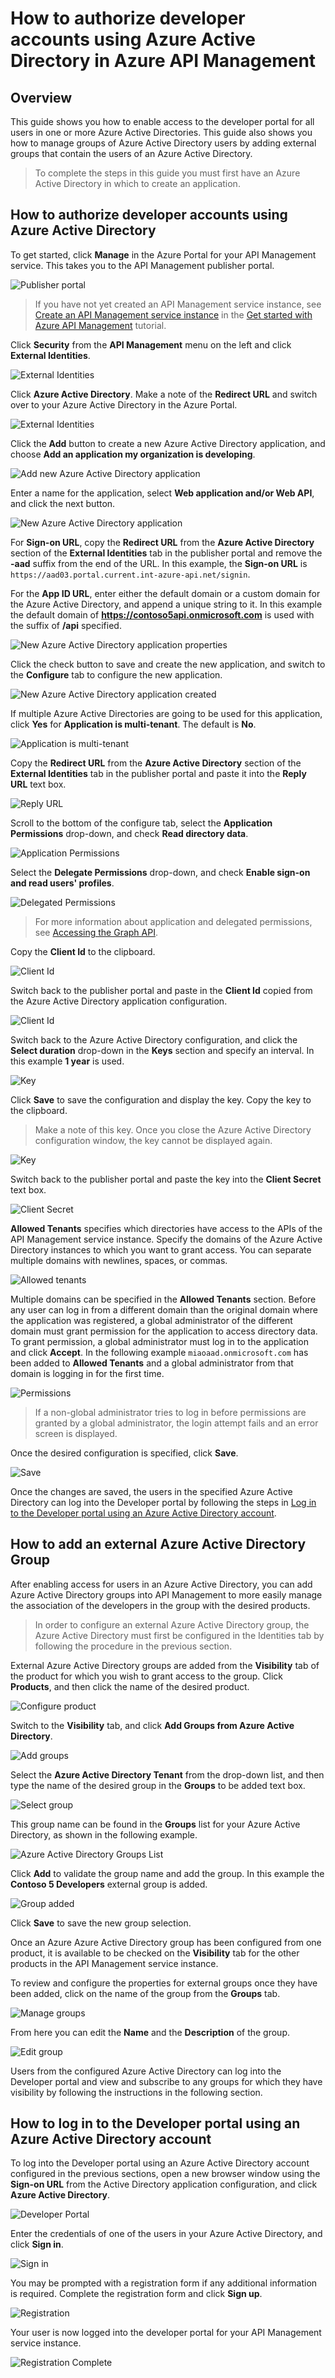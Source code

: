 <properties 
	pageTitle="How to authorize developer accounts using Azure Active Directory in Azure API Management" 
	description="Learn how to authorize users using Azure Active Directory in API Management." 
	services="api-management" 
	documentationCenter="API Management" 
	authors="steved0x" 
	manager="dwrede" 
	editor=""/>

<tags 
	ms.service="api-management" 
	ms.workload="mobile" 
	ms.tgt_pltfrm="na" 
	ms.devlang="na" 
	ms.topic="article" 
	ms.date="06/16/2015" 
	ms.author="sdanie"/>

# How to authorize developer accounts using Azure Active Directory in Azure API Management


## Overview
This guide shows you how to enable access to the developer portal for all users in one or more Azure Active Directories. This guide also shows you how to manage groups of Azure Active Directory users by adding external groups that contain the users of an Azure Active Directory.

>To complete the steps in this guide you must first have an Azure Active Directory in which to create an application.

## How to authorize developer accounts using Azure Active Directory

To get started, click **Manage** in the Azure Portal for your API Management service. This takes you to the API Management publisher portal.

![Publisher portal][api-management-management-console]

>If you have not yet created an API Management service instance, see [Create an API Management service instance][] in the [Get started with Azure API Management][] tutorial.

Click **Security** from the **API Management** menu on the left and click **External Identities**.

![External Identities][api-management-security-external-identities]

Click **Azure Active Directory**. Make a note of the **Redirect URL** and switch over to your Azure Active Directory in the Azure Portal.

![External Identities][api-management-security-aad-new]

Click the **Add** button to create a new Azure Active Directory application, and choose **Add an application my organization is developing**.

![Add new Azure Active Directory application][api-management-new-aad-application-menu]

Enter a name for the application, select **Web application and/or Web API**, and click the next button.

![New Azure Active Directory application][api-management-new-aad-application-1]

For **Sign-on URL**, copy the **Redirect URL** from the **Azure Active Directory** section of the **External Identities** tab in the publisher portal and remove the **-aad** suffix from the end of the URL. In this example, the **Sign-on URL** is `https://aad03.portal.current.int-azure-api.net/signin`. 

For the **App ID URL**, enter either the default domain or a custom domain for the Azure Active Directory, and append a unique string to it. In this example the default domain of **https://contoso5api.onmicrosoft.com** is used with the suffix of **/api** specified.

![New Azure Active Directory application properties][api-management-new-aad-application-2]

Click the check button to save and create the new application, and switch  to the **Configure** tab to configure the new application.

![New Azure Active Directory application created][api-management-new-aad-app-created]

If multiple Azure Active Directories are going to be used for this application, click **Yes** for **Application is multi-tenant**. The default is **No**.

![Application is multi-tenant][api-management-aad-app-multi-tenant]

Copy the **Redirect URL** from the **Azure Active Directory** section of the **External Identities** tab in the publisher portal and paste it into the **Reply URL** text box. 

![Reply URL][api-management-aad-reply-url]

Scroll to the bottom of the configure tab, select the **Application Permissions** drop-down, and check **Read directory data**.

![Application Permissions][api-management-aad-app-permissions]

Select the **Delegate Permissions** drop-down, and check **Enable sign-on and read users' profiles**.

![Delegated Permissions][api-management-aad-delegated-permissions]

>For more information about application and delegated permissions, see [Accessing the Graph API][].

Copy the **Client Id** to the clipboard.

![Client Id][api-management-aad-app-client-id]

Switch back to the publisher portal and paste in the **Client Id** copied from the Azure Active Directory application configuration.

![Client Id][api-management-client-id]

Switch back to the Azure Active Directory configuration, and click the **Select duration** drop-down in the **Keys** section and specify an interval. In this example **1 year** is used.

![Key][api-management-aad-key-before-save]

Click **Save** to save the configuration and display the key. Copy the key to the clipboard.

>Make a note of this key. Once you close the Azure Active Directory configuration window, the key cannot be displayed again.

![Key][api-management-aad-key-after-save]

Switch back to the publisher portal and paste the key into the **Client Secret** text box.

![Client Secret][api-management-client-secret]

**Allowed Tenants** specifies which directories have access to the APIs of the API Management service instance. Specify the domains of the Azure Active Directory instances to which you want to grant access. You can separate multiple domains with newlines, spaces, or commas.

![Allowed tenants][api-management-client-allowed-tenants]

Multiple domains can be specified in the **Allowed Tenants** section. Before any user can log in from a different domain than the original domain where the application was registered, a global administrator of the different domain must grant permission for the application to access directory data. To grant permission, a global administrator must log in to the application and click **Accept**. In the following example `miaoaad.onmicrosoft.com` has been added to **Allowed Tenants** and a global administrator from that domain is logging in for the first time.

![Permissions][api-management-permissions-form]

>If a non-global administrator tries to log in before permissions are granted by a global administrator, the login attempt fails and an error screen is displayed.

Once the desired configuration is specified, click **Save**.

![Save][api-management-client-allowed-tenants-save]

Once the changes are saved, the users in the specified Azure Active Directory can log into the Developer portal by following the steps in [Log in to the Developer portal using an Azure Active Directory account][].

## How to add an external Azure Active Directory Group

After enabling access for users in an Azure Active Directory, you can add Azure Active Directory groups into API Management to more easily manage the association of the developers in the group with the desired products.

> In order to configure an external Azure Active Directory group, the Azure Active Directory must first be configured in the Identities tab by following the procedure in the previous section. 

External Azure Active Directory groups are added from the **Visibility** tab of the product for which you wish to grant access to the group. Click **Products**, and then click the name of the desired product.

![Configure product][api-management-configure-product]

Switch to the **Visibility** tab, and click **Add Groups from Azure Active Directory**.

![Add groups][api-management-add-groups]

Select the **Azure Active Directory Tenant** from the drop-down list, and then type the name of the desired group in the **Groups** to be added text box.

![Select group][api-management-select-group]

This group name can be found in the **Groups** list for your Azure Active Directory, as shown in the following example.

![Azure Active Directory Groups List][api-management-aad-groups-list]

Click **Add** to validate the group name and add the group. In this example the **Contoso 5 Developers** external group is added. 

![Group added][api-management-aad-group-added]

Click **Save** to save the new group selection.

Once an Azure Azure Active Directory group has been configured from one product, it is available to be checked on the **Visibility** tab for the other products in the API Management service instance.

To review and configure the properties for external groups once they have been added, click on the name of the group from the **Groups** tab.

![Manage groups][api-management-groups]

From here you can edit the **Name** and the **Description** of the group.

![Edit group][api-management-edit-group]

Users from the configured Azure Active Directory can log into the Developer portal and view and subscribe to any groups for which they have visibility by following the instructions in the following section.

## How to log in to the Developer portal using an Azure Active Directory account

To log into the Developer portal using an Azure Active Directory account configured in the previous sections, open a new browser window using the **Sign-on URL** from the Active Directory application configuration, and click **Azure Active Directory**.

![Developer Portal][api-management-dev-portal-signin]

Enter the credentials of one of the users in your Azure Active Directory, and click **Sign in**.

![Sign in][api-management-aad-signin]

You may be prompted with a registration form if any additional information is required. Complete the registration form and click **Sign up**.

![Registration][api-management-complete-registration]

Your user is now logged into the developer portal for your API Management service instance.

![Registration Complete][api-management-registration-complete]



[api-management-management-console]: ./media/api-management-howto-aad/api-management-management-console.png
[api-management-security-external-identities]: ./media/api-management-howto-aad/api-management-security-external-identities.png
[api-management-security-aad-new]: ./media/api-management-howto-aad/api-management-security-aad-new.png
[api-management-new-aad-application-menu]: ./media/api-management-howto-aad/api-management-new-aad-application-menu.png
[api-management-new-aad-application-1]: ./media/api-management-howto-aad/api-management-new-aad-application-1.png
[api-management-new-aad-application-2]: ./media/api-management-howto-aad/api-management-new-aad-application-2.png
[api-management-new-aad-app-created]: ./media/api-management-howto-aad/api-management-new-aad-app-created.png
[api-management-aad-app-permissions]: ./media/api-management-howto-aad/api-management-aad-app-permissions.png
[api-management-aad-app-client-id]: ./media/api-management-howto-aad/api-management-aad-app-client-id.png
[api-management-client-id]: ./media/api-management-howto-aad/api-management-client-id.png
[api-management-aad-key-before-save]: ./media/api-management-howto-aad/api-management-aad-key-before-save.png
[api-management-aad-key-after-save]: ./media/api-management-howto-aad/api-management-aad-key-after-save.png
[api-management-client-secret]: ./media/api-management-howto-aad/api-management-client-secret.png
[api-management-client-allowed-tenants]: ./media/api-management-howto-aad/api-management-client-allowed-tenants.png
[api-management-client-allowed-tenants-save]: ./media/api-management-howto-aad/api-management-client-allowed-tenants-save.png
[api-management-aad-delegated-permissions]: ./media/api-management-howto-aad/api-management-aad-delegated-permissions.png
[api-management-dev-portal-signin]: ./media/api-management-howto-aad/api-management-dev-portal-signin.png
[api-management-aad-signin]: ./media/api-management-howto-aad/api-management-aad-signin.png
[api-management-complete-registration]: ./media/api-management-howto-aad/api-management-complete-registration.png
[api-management-registration-complete]: ./media/api-management-howto-aad/api-management-registration-complete.png
[api-management-aad-app-multi-tenant]: ./media/api-management-howto-aad/api-management-aad-app-multi-tenant.png
[api-management-aad-reply-url]: ./media/api-management-howto-aad/api-management-aad-reply-url.png
[api-management-permissions-form]: ./media/api-management-howto-aad/api-management-permissions-form.png
[api-management-configure-product]: ./media/api-management-howto-aad/api-management-configure-product.png
[api-management-add-groups]: ./media/api-management-howto-aad/api-management-add-groups.png
[api-management-select-group]: ./media/api-management-howto-aad/api-management-select-group.png
[api-management-aad-groups-list]: ./media/api-management-howto-aad/api-management-aad-groups-list.png
[api-management-aad-group-added]: ./media/api-management-howto-aad/api-management-aad-group-added.png
[api-management-groups]: ./media/api-management-howto-aad/api-management-groups.png
[api-management-edit-group]: ./media/api-management-howto-aad/api-management-edit-group.png

[How to add operations to an API]: api-management-howto-add-operations.md
[How to add and publish a product]: api-management-howto-add-products.md
[Monitoring and analytics]: api-management-monitoring.md
[Add APIs to a product]: api-management-howto-add-products.md#add-apis
[Publish a product]: api-management-howto-add-products.md#publish-product
[Get started with Azure API Management]: api-management-get-started.md
[Get started with advanced API configuration]: api-management-get-started-advanced.md
[API Management policy reference]: api-management-policy-reference.md
[Caching policies]: api-management-policy-reference.md#caching-policies
[Create an API Management service instance]: api-management-get-started.md#create-service-instance

[http://oauth.net/2/]: http://oauth.net/2/
[WebApp-GraphAPI-DotNet]: https://github.com/AzureADSamples/WebApp-GraphAPI-DotNet
[Accessing the Graph API]: http://msdn.microsoft.com/library/azure/dn132599.aspx#BKMK_Graph

[Prerequisites]: #prerequisites
[Configure an OAuth 2.0 authorization server in API Management]: #step1
[Configure an API to use OAuth 2.0 user authorization]: #step2
[Test the OAuth 2.0 user authorization in the Developer Portal]: #step3
[Next steps]: #next-steps

[Log in to the Developer portal using an Azure Active Directory account]: #Log-in-to-the-Developer-portal-using-an-Azure-Active-Directory-account

